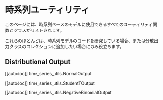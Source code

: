 <!--Copyright 2023 The HuggingFace Team. All rights reserved.

Licensed under the Apache License, Version 2.0 (the "License"); you may not use this file except in compliance with
the License. You may obtain a copy of the License at

http://www.apache.org/licenses/LICENSE-2.0

Unless required by applicable law or agreed to in writing, software distributed under the License is distributed on
an "AS IS" BASIS, WITHOUT WARRANTIES OR CONDITIONS OF ANY KIND, either express or implied. See the License for the
specific language governing permissions and limitations under the License.

⚠️ Note that this file is in Markdown but contain specific syntax for our doc-builder (similar to MDX) that may not be
rendered properly in your Markdown viewer.

-->

# 時系列ユーティリティ

このページには、時系列ベースのモデルに使用できるすべてのユーティリティ関数とクラスがリストされます。

これらのほとんどは、時系列モデルのコードを研究している場合、または分散出力クラスのコレクションに追加したい場合にのみ役立ちます。

## Distributional Output

[[autodoc]] time_series_utils.NormalOutput

[[autodoc]] time_series_utils.StudentTOutput

[[autodoc]] time_series_utils.NegativeBinomialOutput